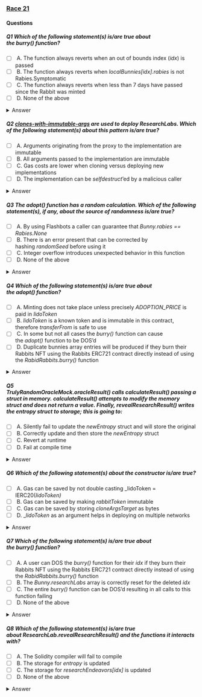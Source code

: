 ### [Race 21](https://ventral.digital/posts/2023/9/5/race-21-of-the-secureum-bootcamp-epoch-infinity)

#### Questions
##### Q1 Which of the following statement(s) is/are true about the _burry()_ function?
- [ ]  A. The function always reverts when an out of bounds index (_idx_) is passed
- [ ]  B. The function always reverts when _localBunnies[idx].rabies_ is not Rabies.Symptomatic
- [ ]  C. The function always reverts when less than 7 days have passed since the Rabbit was minted
- [ ]  D. None of the above
<details>
<summary>Answer</summary>
A
<p>
A: Solidity automatically checks for out-of-bounds index access and will revert.

B/C: There is an error in the function, the _&&_ should be _||_ as it should revert when either side is true. At the moment it would require both conditions to be true in order to revert.
</p>
</details> 

##### Q2 [clones-with-immutable-args](https://ventral.digital/posts/2023/9/5/%E2%80%9Dhttps://github.com/wighawag/clones-with-immutable-args%E2%80%9D) are used to deploy ResearchLabs. Which of the following statement(s) about this pattern is/are true?
- [ ]  A. Arguments originating from the proxy to the implementation are immutable
- [ ]  B. All arguments passed to the implementation are immutable
- [ ]  C. Gas costs are lower when cloning versus deploying new implementations
- [ ]  D. The implementation can be _selfdestruct_’ed by a malicious caller
<details>
<summary>Answer</summary>
A,C,D
<p>
This is based on the Astaria disclosure ([described here by @devtooligan](https://twitter.com/devtooligan/status/1671310173896585216). Don’t let the name fool you, the proxy is where args are immutable; the implementation receives these arguments as calldata.

When called by the proxy, everything works as intended. When the implementation is called directly, the caller controls the arguments and _delegatecalls_ become particularly problematic.

A: As long as the proxy is involved, the arguments originating directly from it are indeed immutable.

B: The proxy may receive calldata from the _msg.sender_. It appends the immutable arguments to this before forwarding the call.

C: This is true because the bytecode of a proxy is usually much smaller and therefore cheaper to deploy than the actual implementation it points to (proxy clone pattern)

D: The ResearchLab contract can be directly called (without a proxy passing a valid immutable argument). This means that the address it delegate-calls to can be pointed to a contract that makes it self-destruct.
</p>
</details> 


##### Q3 The _adopt()_ function has a random calculation. Which of the following statement(s), if any, about the source of randomness is/are true?
- [ ]  A. By using Flashbots a caller can guarantee that _Bunny.rabies == Rabies.None_
- [ ]  B. There is an error present that can be corrected by hashing _randomSeed_ before using it
- [ ]  C. Integer overflow introduces unexpected behavior in this function
- [ ]  D. None of the above
<details>
<summary>Answer</summary>
D
<p>
There is certainly a problem with the randomSeed, it is not random at all. The use of _blockhash_ for the current block returns 0 (see [evm.codes](https://www.evm.codes/?fork=shanghai)) meaning randomSeed behaves more like a constant than a random number.

A: Misdirection: Not block hash will always be 0, can't be influenced using Flashbots.

B: Misdirection: Hashing a constant value will just return another constant.

C: Misdirection: No overflows possible in this Solidity version without the use of "unchecked" blocks
</p>
</details> 


##### Q4 Which of the following statement(s) is/are true about the _adopt()_ function?
- [ ]  A. Minting does not take place unless precisely _ADOPTION_PRICE_ is paid in _lidoToken_
- [ ]  B. _lidoToken_ is a known token and is immutable in this contract, therefore _transferFrom_ is safe to use
- [ ]  C. In some but not all cases the _burry()_ function can cause the _adopt()_ function to be DOS’d
- [ ]  D. Duplicate bunnies array entries will be produced if they burn their Rabbits NFT using the Rabbits ERC721 contract directly instead of using the _RabidRabbits.burry()_ function
<details>
<summary>Answer</summary>
C
<p>
A/B: The use of Lido token introduces [MiniMe](https://etherscan.io/token/0x5a98fcbea516cf06857215779fd812ca3bef1b32#code) Token to the system. These tokens do not revert on failure and instead return false. Even though a user cannot introduce a problematic token to the system, we have caused the issue ourselves in the constructor. The unchecked return value, i.e. not using _safeTransferFrom_, allows calls to succeed even when no tokens are transferred.

C: _burry()_ reduces the length of the bunnies storage array. In the adopt function bunnies.length is used to decide which token id to mint. If any but the last bunnies index is buried, the array length decrements and the next call to adopt fails due to attempting to mint a duplicate token id.

D: While the array entries of those burned bunnies will remain, this won't cause duplicates as the array length isn't decreased, and therefore later bunnies will have a non-duplicate id.
</p>
</details> 


##### Q5 _TrulyRandomOracleMock.oracleResult()_ calls _calculateResult()_ passing a struct in memory. _calculateResult()_ attempts to modify the memory struct and does not return a value. Finally, _revealResearchResult()_ writes the entropy struct to storage; this is going to:
- [ ]  A. Silently fail to update the _newEntropy_ struct and will store the original
- [ ]  B. Correctly update and then store the _newEntropy_ struct
- [ ]  C. Revert at runtime
- [ ]  D. Fail at compile time
<details>
<summary>Answer</summary>
B
<p>
When an internal function operates on memory, memory is updated in place. Contrasted with external calls where memory may be passed but is not updated in the calling contract.

A/B: The _oracleResult_ function calls _calculateResult_ and passes it the entropy state variable's value as a reference in memory. Since _calculateResult_ is an internal function, it's able to adjust the _Entropy_ values as _oracleResult_ uses the same memory. This updated memory reference variable is then used to update the value in storage.

C/D: Misdirecting answers. It doesn't revert and compiles fine.
</p>
</details> 


##### Q6 Which of the following statement(s) about the constructor is/are true?
- [ ]  A. Gas can be saved by not double casting _lidoToken = IERC20(_lidoToken)_
- [ ]  B. Gas can be saved by making _rabbitToken_ immutable
- [ ]  C. Gas can be saved by storing _cloneArgsTarget_ as bytes
- [ ]  D. __lidoToken_ as an argument helps in deploying on multiple networks
<details>
<summary>Answer</summary>
B,D
<p>
A: At the bytecode level, casting with is a noop and incurs no gas.

B: Immutable is cheaper than reading from storage

C: bytes would be a storage array (immutable variables cannot have a non-value type) meaning we would incur sload costs.

D: True, we can reference bridged Lido on other networks when deploying there. Further, testing and fuzzing benefits exist when not hardcoding addresses.
</p>
</details> 


##### Q7 Which of the following statement(s) is/are true about the _burry()_ function?
- [ ]  A. A user can DOS the _burry()_ function for their _idx_ if they burn their Rabbits NFT using the Rabbits ERC721 contract directly instead of using the _RabidRabbits.burry()_ function
- [ ]  B. The _Bunny.researchLabs_ array is correctly reset for the deleted _idx_
- [ ]  C. The entire _burry()_ function can be DOS’d resulting in all calls to this function failing
- [ ]  D. None of the above
<details>
<summary>Answer</summary>
A,B,C
<p>
A: This function attempts to burn, meaning that if a token is burned already, calls to burry will revert.

B: While possibly high in gas costs, the array is cleared and the index may be reused in the adopt function.

C: Whatever we thought we were doing to be efficient in our array handling is negated by loading the entire array into memory with _Bunny[] memory localBunnies = bunnies;_. With at least 5 storage reads per array entry, after a few thousand entries in the array, the block gas limit is hit trying to load it all into memory.
</p>
</details> 


##### Q8 Which of the following statement(s) is/are true about _ResearchLab.revealResearchResult()_ and the functions it interacts with?
- [ ]  A. The Solidity compiler will fail to compile
- [ ]  B. The storage for _entropy_ is updated
- [ ]  C. The storage for _researchEndeavors[idx]_ is updated
- [ ]  D. None of the above
<details>
<summary>Answer</summary>
B
<p>
A: Misdirection: This compiles without issues.

B/C: This question is included as a reminder to be aware of storage and memory context when calling between functions. To step through the functions and argument passing: _revealResearchResult_ references _endeavor_ in storage then calls _trulyRandomExternalCall_ which loads the data into memory. _TrulyRandomOracleMock.oracleResult_ is _delegatecall_’ed again with the _endeavor_ data passed as memory. Delegatecall means _TrulyRandomOracleMock.oracleResult_ has access to all of our storage, including _entropy_ which it updates in storage. _endeavor_ on the other hand is in memory, meaning _researchEndeavors[idx]_ is not updated at all.
</p>
</details> 
